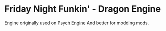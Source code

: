 # Friday Night Funkin' - Dragon Engine
Engine originally used on [Psych Engine](https://github.com/ShadowMario/FNF-PsychEngine/) And better for modding mods.
